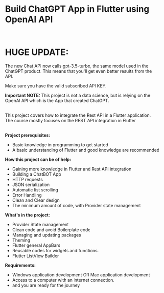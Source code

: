 # Build ChatGPT App in Flutter using OpenAI API<br><br>

# **HUGE UPDATE:**

The new Chat API now calls gpt-3.5-turbo, the same model used in the ChatGPT product. This means that you'll get even better results from the API. 

Make sure you have the valid subscribed API KEY.

**Important NOTE:** 
This project is not a data science, but is relying on the OpenAI API which is the App that created ChatGPT.<br><br>

This project covers how to integrate the Rest API in a Flutter application.<br>
The course mostly focuses on the REST API integration in Flutter<br><br>

**Project prerequisites:**<br>
* Basic knowledge in programming to get started <br>
* A basic understanding of Flutter and good knowledge are recommended <br>


**How this project can be of help:** <br>
* Gaining more knowledge in Flutter and Rest API integration <br>
* Building a ChatBOT App <br>
* HTTP requests <br>
* JSON serialization <br>
* Automatic list scrolling <br>
* Error Handling <br>
* Clean and Clear design <br>
* The minimum amount of code, with Provider state management <br>

**What's in the project:** <br>
* Provider State management <br>
* Clean code and avoid Boilerplate code <br>
* Managing and updating packages <br>
* Theming <br>
* Flutter general AppBars <br>
* Reusable codes for widgets and functions. <br>
* Flutter ListView Builder <br>


**Requirements:** <br>
* Windows application development OR Mac application development  <br>
* Access to a computer with an internet connection. <br>
* and you are ready for the journey <br>

